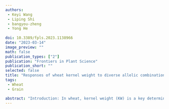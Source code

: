 ```yaml
---
authors:
 - Keyi Wang
 - Liping Shi
 - bangyou-zheng
 - Yong He
 
doi: 10.3389/fpls.2023.1138966
date: "2023-03-14"
image_preview: ""
math: false
publication_types: ["2"]
publication: "Frontiers in Plant Science"
publication_short: ""
selected: false
title: "Responses of wheat kernel weight to diverse allelic combinations under projected climate change conditions"
tags: 
 - Wheat
 - Grain

abstract: "Introduction: In wheat, kernel weight (KW) is a key determinant of grain yield (GY). However, it is often overlooked when improving wheat productivity under climate warming. Moreover, little is known about the complex effects of genetic and climatic factors on KW. Here, we explored the responses of wheat KW to diverse allelic combinations under projected climate warming conditions. Methods: To focus on KW, we selected a subset of 81 out of 209 wheat varieties with similar GY, biomass, and kernel number (KN) and focused on their thousand-kernel weight (TKW). We genotyped them at eight kompetitive allele-specific polymerase chain reaction markers closely associated with TKW. Subsequently, we calibrated and evaluated the process-based model known as Agricultural Production Systems Simulator (APSIM-Wheat) based on a unique dataset including phenotyping, genotyping, climate, soil physicochemistry, and on-farm management information. We then used the calibrated APSIM-Wheat model to estimate TKW under eight allelic combinations (81 wheat varieties), seven sowing dates, and the shared socioeconomic pathways (SSPs) designated SSP2-4.5 and SSP5-8.5, driven by climate projections from five General Circulation Models (GCMs) BCC-CSM2-MR, CanESM5, EC-Earth3-Veg, MIROC-ES2L, and UKESM1-0-LL. Results: The APSIM-Wheat model reliably simulated wheat TKW with a root mean square error (RMSE) of < 3.076 g TK-1 and R2 of > 0.575 (P < 0.001). The analysis of variance based on the simulation output showed that allelic combination, climate scenario, and sowing date extremely significantly affected TKW (P < 0.001). The impact of the interaction allelic combination × climate scenario on TKW was also significant (P < 0.05). Meanwhile, the variety parameters and their relative importance in the APSIM-Wheat model accorded with the expression of the allelic combinations. Under the projected climate scenarios, the favorable allelic combinations (TaCKX-D1b + Hap-7A-1 + Hap-T + Hap-6A-G + Hap-6B-1 + H1g + A1b for SSP2-4.5 and SSP5-8.5) mitigated the negative effects of climate change on TKW. Discussion: The present study demonstrated that optimizing favorable allelic combinations can help achieve high wheat TKW. The findings of this study clarify the responses of wheat KW to diverse allelic combinations under projected climate change conditions. Additionally, the present study provides theoretical and practical reference for marker-assisted selection of high TKW in wheat breeding."
---
```

